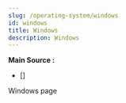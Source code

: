 ```yaml
---
slug: /operating-system/windows
id: windows
title: Windows
description: Windows
---
```


**Main Source :**

- [] 

Windows page
